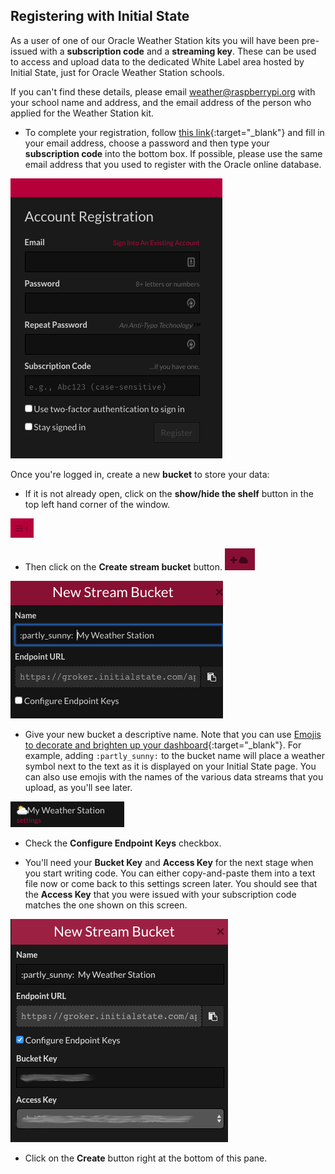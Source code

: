 ## Registering with Initial State

As a user of one of our Oracle Weather Station kits you will have been pre-issued with a **subscription code** and a **streaming key**. These can be used to access and upload data to the dedicated White Label area hosted by Initial State, just for Oracle Weather Station schools.

If you can't find these details, please email weather@raspberrypi.org with your school name and address, and the email address of the person who applied for the Weather Station kit.

- To complete your registration, follow [this link](https://rpi.hosted-app.com/#/register/){:target="_blank"} and fill in your email address, choose a password and  then type your **subscription code** into the bottom box. If possible, please use the same email address that you used to register with the Oracle online database.

![](images/image4.png)

Once you're logged in, create a new **bucket** to store your data:

- If it is not already open, click on the **show/hide the shelf** button in the top left hand corner of the window.

![](images/image5.png)

- Then click on the **Create stream bucket** button. ![](images/image29.png)

![](images/image6.png)

- Give your new bucket a descriptive name. Note that you can use [Emojis to decorate and brighten up your dashboard](http://support.initialstate.com/knowledgebase/articles/667693-emojis){:target="_blank"}. For example, adding `:partly_sunny:` to the bucket name will place a weather symbol next to the text as it is displayed on your Initial State page. You can also use emojis with the names of the various data streams that you upload, as you'll see later.

![](images/image2.png)

- Check the **Configure Endpoint Keys** checkbox.

- You'll need your **Bucket Key** and **Access Key** for the next stage when you start writing code. You can either copy-and-paste them into a text file now or come back to this settings screen later.  You should see that the **Access Key** that you were issued with your subscription code matches the one shown on this screen.

![](images/image9.png)

- Click on the **Create** button right at the bottom of this pane.
